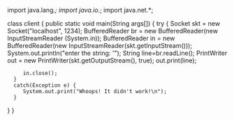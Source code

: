 import java.lang.*;
import java.io.*;
import java.net.*;

class client {
   public static void main(String args[]) {
      try {
         Socket skt = new Socket("localhost", 1234);
	 BufferedReader br = new BufferedReader(new InputStreamReader (System.in));
         BufferedReader in = new BufferedReader(new
            InputStreamReader(skt.getInputStream()));
         System.out.println("enter the string: '");
	String line=br.readLine();
	PrintWriter out = new PrintWriter(skt.getOutputStream(), true);
	 out.print(line);



         in.close();
      }
      catch(Exception e) {
         System.out.print("Whoops! It didn't work!\n");
      }
   }
}
